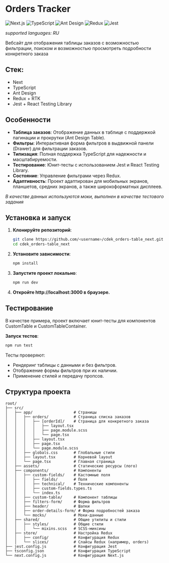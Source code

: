 # Orders Tracker

![Next.js](https://img.shields.io/badge/Next.js-15+-000000.svg?style=flat&logo=next.js) ![TypeScript](https://img.shields.io/badge/TypeScript-4+-3178C6.svg?style=flat&logo=typescript) ![Ant Design](https://img.shields.io/badge/Ant_Design-5+-0170FE.svg?style=flat&logo=ant-design) ![Redux](https://img.shields.io/badge/Redux-764ABC.svg?style=flat&logo=redux) ![Jest](https://img.shields.io/badge/Jest-Tests-C21325.svg?style=flat&logo=jest)

*supported languages: RU*

Вебсайт для отображения таблицы заказов с возможностью фильтрации, поиском и возможностью просмотреть подробности конкретного заказа

## Стек:
- Next
- TypeScript
- Ant Design
- Redux + RTK
- Jest + React Testing Library


## Особенности

- **Таблица заказов**: Отображение данных в таблице с поддержкой пагинации и прокрутки (Ant Design Table).
- **Фильтры**: Интерактивная форма фильтров в выдвижной панели (Drawer) для фильтрации заказов.
- **Типизация**: Полная поддержка TypeScript для надежности и масштабируемости.
- **Тестирование**: Юнит-тесты с использованием Jest и React Testing Library.
- **Состояние**: Управление фильтрами через Redux.
- **Адаптивность**: Проект адаптирован для мобильных экранов, планшетов, средних экранов, а также широкоформатных дисплеев.

*В качестве данных используются моки, выполнен в качестве тестового задания*


## Установка и запуск

1. **Клонируйте репозиторий**:
   ```bash
   git clone https://github.com/<username>/cdek_orders-table_next.git
   cd cdek_orders-table_next

2. **Установите зависимости**:
   ```bash 
   npm install

3. **Запустите проект локально**:
   ```bash
   npm run dev

4. **Откройте http://localhost:3000 в браузере.**


## Тестирование
В качестве примера, проект включает юнит-тесты для компонентов CustomTable и CustomTableContainer.

**Запуск тестов**:
   ```bash
   npm run test
   ```

Тесты проверяют:
- Рендеринг таблицы с данными и без фильтров.
- Отображение формы фильтров при их наличии.
- Применение стилей и передачу пропсов.


## Структура проекта
```
root/
├── src/
│   ├── app/                  # Страницы
│   │   ├── orders/           # Страница списка заказов
│   │   │   ├── [orderId]/    # Страница для конкретного заказа
│   │   │   │   ├── layout.tsx
│   │   │   │   ├── page.module.scss
│   │   │   │   └── page.tsx
│   │   │   ├── layout.tsx
│   │   │   ├── page.tsx
│   │   │   └── page.module.scss
│   │   ├── globals.css       # Глобальные стили
│   │   ├── layout.tsx        # Корневой layout
│   │   └── page.tsx          # Главная страница
│   ├── assets/               # Статические ресурсы (лого)
│   ├── components/           # Компоненты
│   │   ├── custom-fields/    # Кастомные поля
│   │   │   ├── fields/       # Поля
│   │   │   ├── technical/    # Технические компоненты
│   │   │   ├── custom-fields.types.ts
│   │   │   └── index.ts
│   │   ├── custom-table/     # Компонент таблицы
│   │   ├── filters-form/     # Форма фильтров
│   │   ├── header/           # Шапки
│   │   ├── order-details-form/ # Форма подробностей заказа
│   │   └── mocks/            # Моки-данные
│   ├── shared/               # Общие утилиты и стили
│   │   ├── styles/           # Общие стили
│   │   │   └── mixins.scss   # SCSS-миксины
│   ├── store/                # Настройка Redux
│   │   ├── config/           # Конфигурация Redux
│   │   └── slices/           # Слайсы Redux (например, orders)
├── jest.config.js            # Конфигурация Jest
├── tsconfig.json             # Конфигурация TypeScript
└── next.config.js            # Конфигурация Next.js
```


